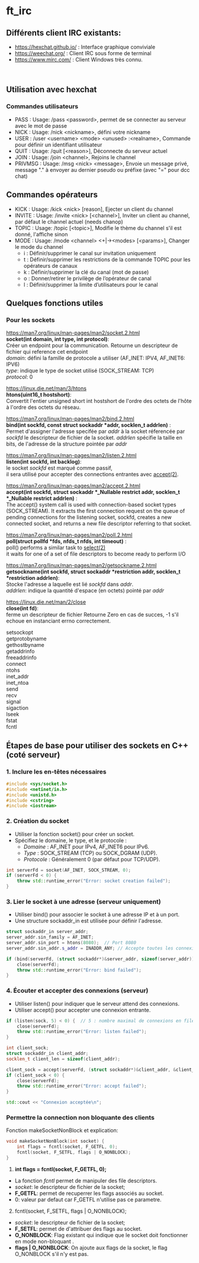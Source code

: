# ft_irc

## Différents client IRC existants:
  * https://hexchat.github.io/ : Interface graphique conviviale </br>
  * https://weechat.org/       : Client IRC sous forme de terminal </br>
  * https://www.mirc.com/      : Client Windows très connu. </br>
 </br>

## Utilisation avec hexchat

### Commandes utilisateurs

* PASS : Usage: /pass \<password>, permet de se connecter au serveur avec le mot de passe
* NICK : Usage: /nick \<nickname>, défini votre nickname
* USER : /user \<username> \<mode> \<unused> :\<realname>, Commande pour définir un identifiant utilisateur
* QUIT : Usage: /quit [\<reason>], Déconnecte du serveur actuel
* JOIN : Usage: /join \<channel>, Rejoins le channel
* PRIVMSG  : Usage: /msg \<nick> \<message>, Envoie un message privé, message "."  à envoyer au dernier pseudo ou préfixe (avec "=" pour dcc chat)

## Commandes opérateurs

*  KICK   : Usage: /kick \<nick> [reason], Ejecter un client du channel
*  INVITE : Usage: /invite \<nick> [\<channel>], Inviter un client au channel, par défaut le channel actuel (needs chanop)
*  TOPIC  : Usage: /topic [\<topic>], Modifie le thème du channel s'il est donné, l'affiche sinon 
*  MODE   : Usage: /mode \<channel> \<+|->\<modes> [\<params>], Changer le mode du channel
   * i : Définir/supprimer le canal sur invitation uniquement
   * t : Définir/supprimer les restrictions de la commande TOPIC pour les opérateurs de canaux
   * k : Définir/supprimer la clé du canal (mot de passe)
   * o : Donner/retirer le privilège de l’opérateur de canal
   * l : Définir/supprimer la limite d’utilisateurs pour le canal

## Quelques fonctions utiles

### Pour les sockets

https://man7.org/linux/man-pages/man2/socket.2.html </br>
**socket(int domain, int type, int protocol)**: </br>
	</t>Créer un endpoint pour la communication.
	Retourne un descripteur de fichier qui reference cet endpoint
	 </br>*domain*: défini la famille de protocole a utiliser (AF_INET: IPV4, AF_INET6: IPV6) </br>*type*: indique le type de socket utilisé (SOCK_STREAM: TCP) </br>*protocol*: 0

https://linux.die.net/man/3/htons</br>
**htons(uint16_t hostshort)**:</br>
	Convertit l'entier unsigned short int hostshort de l'ordre des octets de l'hôte à l'ordre des octets du réseau.

https://man7.org/linux/man-pages/man2/bind.2.html</br>
**bind(int sockfd, const struct sockaddr \*addr, socklen_t addrlen)** :</br>
	Permet d'assigner l'adresse specifée par *addr* à la socket réferencée par *sockfd* le descripteur de fichier de la socket. *addrlen* spécifie la taille en bits, de l'adresse de la structure pointée par *addr*

https://man7.org/linux/man-pages/man2/listen.2.html </br>
**listen(int sockfd, int backlog)**: </br>
le socket *sockfd* est marqué comme passif, </br>
il sera utilisé pour accepter des connections entrantes avec <a href="https://man7.org/linux/man-pages/man2/accept.2.html">accept(2)</a>.

https://man7.org/linux/man-pages/man2/accept.2.html </br>
**accept(int sockfd, struct sockaddr \*_Nullable restrict addr, socklen_t \*_Nullable restrict addrlen)** :</br>
The accept() system call is used with connection-based socket
       types (SOCK_STREAM).  It extracts the first
       connection request on the queue of pending connections for the
       listening socket, sockfd, creates a new connected socket, and
       returns a new file descriptor referring to that socket.

https://man7.org/linux/man-pages/man2/poll.2.html </br>
**poll(struct pollfd \*fds, nfds_t nfds, int timeout)** :</br>
poll() performs a similar task to <a href="https://man7.org/linux/man-pages/man2/select.2.html">select(2)</a></br> 
it waits for one of a set of file descriptors to become ready to perform I/O

https://man7.org/linux/man-pages/man2/getsockname.2.html </br>
**getsockname(int sockfd, struct sockaddr *restriction addr, socklen_t *restriction addrlen)**:</br>
	Stocke l'adresse a laquelle est lié *sockfd* dans *addr*.
	</br>*addrlen*: indique la quantité d'espace (en octets) pointé par *addr*


https://linux.die.net/man/2/close </br>
**close(int fd)**: </br>
  ferme un descripteur de fichier 
	Retourne Zero en cas de succes, -1 s'il echoue en instanciant errno correctement.


setsockopt</br>
getprotobyname</br>
gethostbyname</br>
getaddrinfo</br>
freeaddrinfo</br>
connect</br>
ntohs</br>
inet_addr</br>
inet_ntoa</br>
send</br>
recv</br>
signal</br>
sigaction</br>
lseek</br>
fstat</br>
fcntl</br>

## Étapes de base pour utiliser des sockets en C++ (coté serveur)

### 1. Inclure les en-têtes nécessaires
``` c++
#include <sys/socket.h>
#include <netinet/in.h>
#include <unistd.h>
#include <cstring>
#include <iostream>
```
### 2. Création du socket

* Utiliser la fonction socket() pour créer un socket.
* Spécifiez le domaine, le type, et le protocole :
	* *Domaine* : AF_INET pour IPv4, AF_INET6 pour IPv6.
	* *Type* : SOCK_STREAM (TCP) ou SOCK_DGRAM (UDP).
	* *Protocole* : Généralement 0 (par défaut pour TCP/UDP).

``` cpp
int serverFd = socket(AF_INET, SOCK_STREAM, 0);
if (serverFd < 0) {
	throw std::runtime_error("Error: socket creation failed");
}
```
### 3. Lier le socket à une adresse (serveur uniquement)

* Utiliser bind() pour associer le socket à une adresse IP et à un port.
* Une structure sockaddr_in est utilisée pour définir l'adresse.

``` cpp
struct sockaddr_in server_addr;
server_addr.sin_family = AF_INET;
server_addr.sin_port = htons(8080);  // Port 8080
server_addr.sin_addr.s_addr = INADDR_ANY; // Accepte toutes les connexions entrantes

if (bind(serverFd, (struct sockaddr*)&server_addr, sizeof(server_addr)) < 0) {
	close(serverFd);
	throw std::runtime_error("Error: bind failed");
}
```

### 4. Écouter et accepter des connexions (serveur)

* Utiliser listen() pour indiquer que le serveur attend des connexions.
* Utiliser accept() pour accepter une connexion entrante.

``` cpp
if (listen(sock, 5) < 0) {  // 5 : nombre maximal de connexions en file d'attente
	close(serverFd);
	throw std::runtime_error("Error: listen failed");
}

int client_sock;
struct sockaddr_in client_addr;
socklen_t client_len = sizeof(client_addr);

client_sock = accept(serverFd, (struct sockaddr*)&client_addr, &client_len);
if (client_sock < 0) {
	close(serverFd);
	throw std::runtime_error("Error: accept failed");
}

std::cout << "Connexion acceptée\n";
```

### Permettre la connection non bloquante des clients

Fonction makeSocketNonBlock et explication:
``` c++
void makeSocketNonBlock(int socket) {
    int flags = fcntl(socket, F_GETFL, 0);
    fcntl(socket, F_SETFL, flags | O_NONBLOCK);
}
```
1. **int flags = fcntl(socket, F_GETFL, 0);** </br>
* La fonction *fcntl* permet de manipuler des file descriptors. </br>
* *socket*: le descripteur de fichier de la socket; </br>
* **F_GETFL**: permet de recuperrer les flags associés au socket. </br>
* 0: valeur par defaut car F_GETFL n'utilise pas ce parametre. </br>
2. fcntl(socket, F_SETFL, flags | O_NONBLOCK); </br>
 * *socket*: le descripteur de fichier de la socket; </br>
 * **F_SETFL**: permet de d'attribuer des flags au socket. </br>
 * **O_NONBLOCK**: Flag existant qui indique que le socket doit fonctionner en mode non-bloquant . </br>
 * **flags | O_NONBLOCK**: On ajoute aux flags de la socket, le flag O_NONBLOCK s'il n'y est pas. </br>

